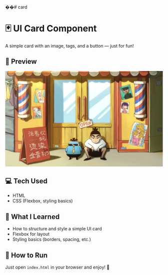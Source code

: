 ��#   c a r d 
 
# 🃏 UI Card Component
A simple card with an image, tags, and a button — just for fun!


## 📸 Preview
![Preview](img.xxy.webp)


## 💻 Tech Used
- HTML
- CSS (Flexbox, styling basics)


## 🧠 What I Learned
- How to structure and style a simple UI card
- Flexbox for layout
- Styling basics (borders, spacing, etc.)


## 🚀 How to Run
Just open `index.html` in your browser and enjoy! 🙂
